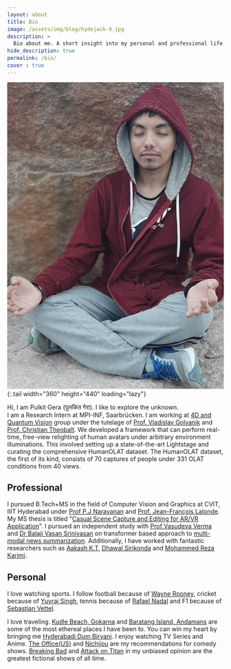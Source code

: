 ```yaml
---
layout: about
title: Bio
image: /assets/img/blog/hydejack-9.jpg
description: >
  Bio about me. A short insight into my personal and professional life
hide_description: true
permalink: /bio/
cover : true
---
```

![Meditating](/assets/img/med.jpg){:.tail width="360" height="440" loading="lazy"}

Hi, I am Pulkit Gera (पुलकित गेरा). I like to explore the unknown.  
I am a Research Intern at MPI-INF, Saarbrücken. I am working at [4D and Quantum Vision](https://4dqv.mpi-inf.mpg.de/) group under the tutelage of [Prof. Vladislav Golyanik](https://people.mpi-inf.mpg.de/~golyanik/) and [Prof. Christian Theobalt](https://people.mpi-inf.mpg.de/~theobalt/). We developed a framework that can perform real-time, free-view relighting of human avatars under arbitrary environment illuminations. This involved setting up a state-of-the-art Lightstage and curating the comprehensive HumanOLAT dataset. The HumanOLAT dataset, the first of its kind, consists of 70 captures of people under 331 OLAT conditions from 40 views.


## Professional
I pursued B.Tech+MS in the field of Computer Vision and Graphics at CVIT, IIIT Hyderabad under [Prof P.J Narayanan](https://faculty.iiit.ac.in/~pjn/) and [Prof. Jean-François Lalonde](http://vision.gel.ulaval.ca/~jflalonde/). My MS thesis is titled "[Casual Scene Capture and Editing for AR/VR Application](https://scholar.google.com/citations?view_op=view_citation&hl=en&user=459OXQIAAAAJ&citation_for_view=459OXQIAAAAJ:9yKSN-GCB0IC)". I pursued an independent study with [Prof Vasudeva Verma](https://scholar.google.co.in/citations?user=9OFvbfcAAAAJ&hl=en) and [Dr Balaji Vasan Srinivasan](https://research.adobe.com/person/balaji-vasan-srinivasan/) on transformer based approach to [multi-modal news summarization](https://github.com/darthgera123/Multimodal-Summarization). Additionally, I have worked with fantastic researchers such as [Aakash K.T](https://aakashkt.github.io/), [Dhawal Sirikonda](https://dhawal1939.github.io/) and [Mohammed Reza Karimi](https://github.com/MrKarimiD).

## Personal 
I love watching sports. I follow football because of [Wayne Rooney](https://www.youtube.com/watch?v=km_9ntw05pw), cricket because of [Yuvraj Singh](https://www.youtube.com/watch?v=8b0ubLO2MUE), tennis because of [Rafael Nadal](https://www.youtube.com/watch?v=MkwVuqNxq-o) and F1 because of [Sebastian Vettel](https://www.youtube.com/watch?v=mZtPoOhZAw8).

I love traveling. [Kudle Beach, Gokarna](https://www.tripadvisor.in/Attraction_Review-g651646-d3461829-Reviews-Kudle_Beach-Gokarna_Uttara_Kannada_District_Karnataka.html) and [Baratang Island, Andamans](https://traveltriangle.com/blog/baratang-island/) are some of the most ethereal places I have been to. You can win my heart by bringing me [Hyderabadi Dum Biryani](https://www.youtube.com/watch?v=v4-LHeIx15U). I enjoy watching TV Series and Anime. [The Office(US)](https://www.youtube.com/watch?v=mRox23WtU_4) and [Nichijou](https://www.youtube.com/watch?v=DcQFBdLNvZU) are my recommendations for comedy shows. [Breaking Bad](https://www.youtube.com/watch?v=fHKrCs1rFRI) and [Attack on Titan](https://www.youtube.com/watch?v=vrvjD88nzFA) in my unbiased opinion are the greatest fictional shows of all time.
